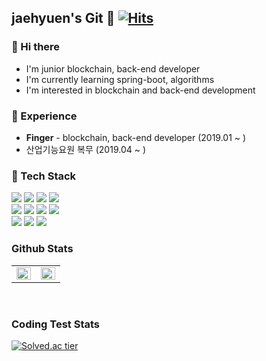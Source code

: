 ## jaehyuen's Git 👋   [![Hits](https://hits.seeyoufarm.com/api/count/incr/badge.svg?url=https%3A%2F%2Fgithub.com%2Fjaehyuen&count_bg=%2379C83D&title_bg=%23555555&icon=&icon_color=%23E7E7E7&title=hits&edge_flat=false)](https://hits.seeyoufarm.com)   


### 👋 Hi there 

- I'm junior blockchain, back-end developer
- I'm currently learning spring-boot, algorithms
- I'm interested in blockchain and back-end development


### 🔭 Experience 

- **Finger** - blockchain, back-end developer (2019.01 ~ )
- 산업기능요원 복무 (2019.04 ~ )

### 🔨 Tech Stack 

  <img src="https://img.shields.io/badge/Javascript_★★☆☆☆-F7DF1E?style=flat-square&logo=javascript&logoColor=white"/></a>
  <img src="https://img.shields.io/badge/Linux_★★★☆☆-FCC624?style=flat-square&logo=linux&logoColor=white"/></a>
  <img src="https://img.shields.io/badge/Go_★☆☆☆☆-00ADD8?style=flat-square&logo=Go&logoColor=white"/></a>
  <img src="https://img.shields.io/badge/Java_★★★☆☆-007396?style=flat-square&logo=Java&logoColor=white"/></a>
  <br>
  <img src="https://img.shields.io/badge/Spring_Boot_★★☆☆☆-6DB33F?style=flat-square&logo=spring&logoColor=white"/></a>
  <img src="https://img.shields.io/badge/Node.Js_★☆☆☆☆-339933?style=flat-square&logo=node-dot-js&logoColor=white"/></a>
  <img src="https://img.shields.io/badge/React_★☆☆☆☆-61DAFB?style=flat-square&logo=React&logoColor=white"/></a>
  <img src="https://img.shields.io/badge/Hyperledger_fabric_★★★★☆-2F3134?style=flat-square&logo=hyperledger&logoColor=white"/></a>
  <br>
  <img src="https://img.shields.io/badge/MongoDB_★☆☆☆☆-47A248?style=flat-square&logo=MongoDB&logoColor=white"/></a>
  <img src="https://img.shields.io/badge/Docker_★★★☆☆-2496ED?style=flat-square&logo=Docker&logoColor=white"/></a>
  <img src="https://img.shields.io/badge/Mysql_★★☆☆☆-4479A1?style=flat-square&logo=MySql&logoColor=white"/></a>


### Github Stats  
<table><tr><td valign="top" width="50%">

<img src="https://github-readme-stats.vercel.app/api?username=jaehyuen&show_icons=true&count_private=true&hide_border=true&theme=graywhite" align="left" style="width: 100%" />

</td><td valign="top" width="50%">

<img src="https://github-readme-stats.vercel.app/api/top-langs/?username=jaehyuen&layout=compact&hide_border=true&exclude_repo=junior-recruit-scheduler,backend-interview-question,exam-bank-java,Ready-For-Tech-Interview,exambank" align="left" style="width: 100%" />

</td></tr></table>  


<br/> 

### Coding Test Stats  

[![Solved.ac tier](http://mazassumnida.wtf/api/v2/generate_badge?boj=violetleejh)](https://solved.ac/violetleejh)

<!--
**jaehyuen/jaehyuen** is a ✨ _special_ ✨ repository because its `README.md` (this file) appears on your GitHub profile.

Here are some ideas to get you started:

- 🔭 I’m currently working on ...
- 🌱 I’m currently learning ...
- 👯 I’m looking to collaborate on ...
- 🤔 I’m looking for help with ...
- 💬 Ask me about ...
- 📫 How to reach me: ...
- 😄 Pronouns: ...
- ⚡ Fun fact: ...
-->

